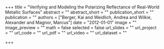 +++
title = "Verifying and Modeling the Polarizing Reflectance of Real-World Metallic Surfaces"
abstract = ""
abstract_short = ""
publication_short = ""
publication = ""
authors = ["Berger, Kai and Weidlich, Andrea and Wilkie, Alexander and Magnor, Marcus"]
date = "2012-01-01"
image = ""
image_preview = ""
math = false
selected = false
url_slides = ""
url_project = ""
url_code = ""
url_pdf = ""
url_video = ""
url_dataset = ""

+++
